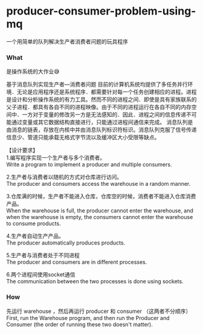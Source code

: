 # producer-consumer-problem-using-mq
一个用简单的队列解决生产者消费者问题的玩具程序


### What
是操作系统的大作业😅

基于消息队列实现生产者—消费者问题
目前的计算机系统均提供了多任务并行环境．无论是应用程序还是系统程序．都需要针对每一个任务创建相应的进程。进程是设计和分析操作系统的有力工具。然而不同的进程之间．即使是具有家族联系的父子进程．都具有各自不同的进程映像。由于不同的进程运行在各自不同的内存空间中．一方对于变量的修改另一方是无法感知的．因此．进程之间的信息传递不可能通过变量或其它数据结构直接进行，只能通过进程间通信来完成。
消息队列是由消息的链表，存放在内核中并由消息队列标识符标识。消息队列克服了信号传递信息少、管道只能承载无格式字节流以及缓冲区大小受限等缺点。

【设计要求】  
1.编写程序实现一个生产者与多个消费者。  
Write a program to implement a producer and multiple consumers.

2.生产者与消费者以随机的方式对仓库进行访问。  
The producer and consumers access the warehouse in a random manner.

3.仓库满的时候，生产者不能进入仓库，仓库空的时候，消费者不能进入仓库消费产品。  
When the warehouse is full, the producer cannot enter the warehouse, and when the warehouse is empty, the consumers cannot enter the warehouse to consume products.

4.生产者自动生产产品。  
The producer automatically produces products.

5.生产者与消费者处于不同进程  
The producer and consumers are in different processes.

6.两个进程间使用socket通信  
The communication between the two processes is done using sockets.

### How
先运行 warehouse ，然后再运行 producer 和 consumer （这两者不分顺序）  
First, run the Warehouse program, and then run the Producer and Consumer (the order of running these two doesn't matter).
